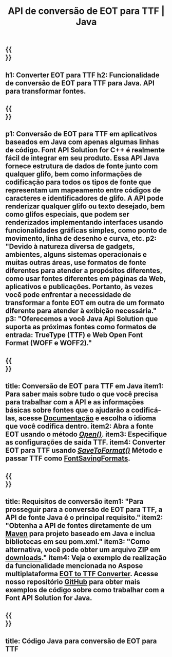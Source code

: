 ﻿---
translation: true
template: /_templates/conversion-child-java.md
title: API de conversão de EOT para TTF | Java
description: Converta EOT para TTF usando a API Java no Windows e Linux. Integre essa funcionalidade nativa de conversão de fonte EOT para TTF em sua própria solução.
keywords: eot para ttf java api, solução eot2ttf java, eot para ttf java
url: /java/conversion/eot-to-ttf/
family: font
platformtag: java
feature: conversion
otherformats: WOFF WOFF2
---

{{<section banner>}}
---
h1: Converter EOT para TTF
h2: Funcionalidade de conversão de EOT para TTF para Java. API para transformar fontes.
---

{{<section overview>}}
---
p1: Conversão de EOT para TTF em aplicativos baseados em Java com apenas algumas linhas de código. Font API Solution for С++ é realmente fácil de integrar em seu produto. Essa API Java fornece estrutura de dados de fonte junto com qualquer glifo, bem como informações de codificação para todos os tipos de fonte que representam um mapeamento entre códigos de caracteres e identificadores de glifo. A API pode renderizar qualquer glifo ou texto desejado, bem como glifos especiais, que podem ser renderizados implementando interfaces usando funcionalidades gráficas simples, como ponto de movimento, linha de desenho e curva, etc.
p2: "Devido à natureza diversa de gadgets, ambientes, alguns sistemas operacionais e muitas outras áreas, use formatos de fonte diferentes para atender a propósitos diferentes, como usar fontes diferentes em páginas da Web, aplicativos e publicações. Portanto, às vezes você pode enfrentar a necessidade de transformar a fonte EOT em outra de um formato diferente para atender à exibição necessária."
p3: "Oferecemos a você Java Api Solution que suporta as próximas fontes como formatos de entrada: TrueType (TTF) e Web Open Font Format (WOFF e WOFF2)."
---

{{<section feature1>}}
---
title: Conversão de EOT para TTF em Java
item1: Para saber mais sobre tudo o que você precisa para trabalhar com a API e as informações básicas sobre fontes que o ajudarão a codificá-las, acesse [Documentação](https://docs.aspose.com/font/) e escolha o idioma que você codifica dentro.
item2: Abra a fonte EOT usando o método [*Open()*](https://reference.aspose.com/font/java/com.aspose.font/Font#open-com.aspose.font.FontDefinition-).
item3: Especifique as configurações de saída TTF.
item4: Converter EOT para TTF usando [*SaveToFormat()*](https://reference.aspose.com/font/java/com.aspose.font/Font#saveToFormat-java.io.OutputStream-com.aspose.font.FontSavingFormats-)   Método e passar TTF como [FontSavingFormats](https://reference.aspose.com/font/java/com.aspose.font/FontSavingFormats).
---

{{<section feature2>}}
---
title: Requisitos de conversão
item1: "Para prosseguir para a conversão de EOT para TTF, a API de fonte Java é o principal requisito."
item2: "Obtenha a API de fontes diretamente de um [Maven](https://repository.aspose.com/webapp/#/artifacts/browse/tree/General/repo/com/aspose/aspose-font) para projeto baseado em Java e inclua bibliotecas em seu pom.xml."
item3: "Como alternativa, você pode obter um arquivo ZIP em [downloads](https://releases.aspose.com/font/java/)."
item4: Veja o exemplo de realização da funcionalidade mencionada no Aspose multiplataforma [EOT to TTF Converter](https://products.aspose.app/font/conversion/eot-to-ttf). Acesse nosso repositório [GitHub](https://github.com/aspose-font/Aspose.Font-Documentation/tree/master/java-examples) para obter mais exemplos de código sobre como trabalhar com a Font API Solution for Java.
---

{{<section codeexample>}}
---
title: Código Java para conversão de EOT para TTF
---